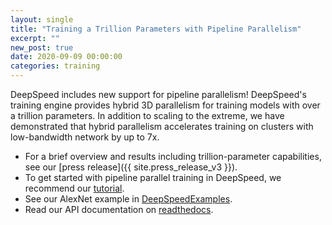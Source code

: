 ```yaml
---
layout: single
title: "Training a Trillion Parameters with Pipeline Parallelism"
excerpt: ""
new_post: true
date: 2020-09-09 00:00:00
categories: training
---
```


DeepSpeed includes new support for pipeline parallelism! DeepSpeed's training
engine provides hybrid 3D parallelism for training models with over a
trillion parameters. In addition to scaling to the extreme, we have
demonstrated that hybrid parallelism accelerates training on clusters with
low-bandwidth network by up to 7x.

* For a brief overview and results including trillion-parameter capabilities,
  see our [press release]({{ site.press_release_v3 }}).
* To get started with pipeline parallel training in DeepSpeed, we recommend our [tutorial](/tutorials/pipeline/).
* See our AlexNet example in [DeepSpeedExamples](https://github.com/microsoft/DeepSpeedExamples).
* Read our API documentation on [readthedocs](https://deepspeed.readthedocs.io/en/latest/pipeline.html).

